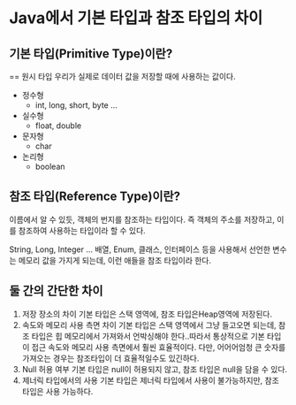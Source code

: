 # Java에서 기본 타입과 참조 타입의 차이

## 기본 타입(Primitive Type)이란?

== 원시 타입
우리가 실제로 데이터 값을 저장할 때에 사용하는 값이다.

* 정수형
    * int, long, short, byte ...
* 실수형 
    * float, double
* 문자형
    * char
* 논리형
    * boolean

## 참조 타입(Reference Type)이란?

이름에서 알 수 있듯, 객체의 번지를 참조하는 타입이다.
즉 객체의 주소를 저장하고, 이를 참조하여 사용하는 타입이라 할 수 있다.

String, Long, Integer ... 
배열, Enum, 클래스, 인터페이스 등을 사용해서 선언한 변수는 메모리 값을 가지게 되는데, 이런 애들을 참조 타입이라 한다.

## 둘 간의 간단한 차이

1. 저장 장소의 차이
기본 타입은 스택 영역에, 참조 타입은Heap영역에 저장된다.
2. 속도와 메모리 사용 측면 차이
기본 타입은 스택 영역에서 그냥 들고오면 되는데, 참조 타입은 힙 메모리에서 가져와서 언박싱해야 한다..따라서 통상적으로 기본 타입이 접근 속도와 메모리 사용 측면에서 훨씬 효율적이다.
다만, 어어어엄청 큰 숫자를 가져오는 경우는 참조타입이 더 효율적일수도 있긴하다.
3. Null 허용 여부
기본 타입은 null이 허용되지 않고, 참조 타입은 null을 담을 수 있다.
4. 제너릭 타입에서의 사용
기본 타입은 제너릭 타입에서 사용이 불가능하지만, 참조 타입은 사용 가능하다.
